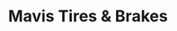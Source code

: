 ---
title: "Mavis Tires & Brakes"
url: /cumming/mavis-tires-and-brakes-buford-highway/
shop: car repair
---